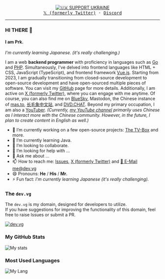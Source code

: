 <p align="center">
  <a href="https://war.ukraine.ua/support-ukraine/">
    <img src="https://img.shields.io/badge/%F0%9F%92%97Support-%F0%9F%87%BA%F0%9F%87%A6Ukraine-blue" alt="🇺🇦 SUPPORT UKRAINE" />
  </a>
  <br />
  <samp>
    <a href="https://x.com/imPrk_">𝕏 (formerly Twitter)</a>
    ·
    <a href="https://discord.gg/VRHRRyXTbS">Discord</a>
  </samp>
</p>

---

### HI THERE 👋

#### I am Prk.

_I'm currently learning Japanese. (it's really challenging.)_

I am a web **backend programmer** with proficiency in languages such as [Go](https://go.dev/) and [PHP](https://php.net/). Simultaneously, I've delved into frontend languages like HTML + CSS, JavaScript (TypeScript), and frontend framework [Vue.js](https://vuejs.org/).
Starting from 2023, I am gradually transitioning from closed-source development to open-source development and have open-sourced multiple pieces of software. You can visit my [GitHub](https://github.com/imPrk0) page for more details. Additionally, I am active on [X (formerly Twitter)](https://x.com/imPrk_), where you can engage with me anytime. Of course, you can also find me on [BlueSky](https://bsky.app/profile/prk0.bsky.social), Mastodon, the Chinese instance of [mas.to](https://mas.to/@prk), [长毛象中文站](https://m.cmx.im/@prk), and [DVD.CHAT](https://dvd.chat/@prk). Beyond my primary occupation, I am also a [YouTuber](https://www.youtube.com/@imPrk_). _(Currently, [my YouTube channel](https://www.youtube.com/@imPrk_) primarily uses Chinese as I interact more with the Chinese community. However, in the future, I plan to create content in English as well.)_

- 🔭 I’m currently working on a few open-source projects: [The TV-Box](https://github.com/imPrk0/tv-box) and more.
- 🌱 I’m currently learning Java.
- 👯 I’m looking to collaborate.
- 🤔 I’m looking for help with ...
- 💬 Ask me about ...
- 📫 How to reach me: [Issues](https://github.com/imPrk0/imPrk0/issues), [X (formerly Twitter)](https://x.com/imPrk_) and [📮 E-Mail me@dev.vg](mailto:me@dev.vg)
- 😄 Pronouns: **He** / **His** / **Mr.**
- ⚡ Fun fact: _I'm currently learning Japanese (it's really challenging)._

### The `dev.vg`

The `dev.vg` is my domain, designed for developers to utilize.  
If you have suggestions for improving the functionality of this domain, feel free to raise Issues or submit a PR.

[![dev.vg](https://github-readme-stats.vercel.app/api/pin/?username=imPrk0&repo=dev.vg&theme=tokyonight)](https://github.com/imPrk0/dev.vg)

### My GitHub Stats

![My stats](https://github-readme-stats.vercel.app/api?username=imPrk0&show_icons=true&theme=tokyonight)

### Most Used Languages

![My Lang](https://github-readme-stats.vercel.app/api/top-langs/?username=imPrk0&theme=tokyonight)
